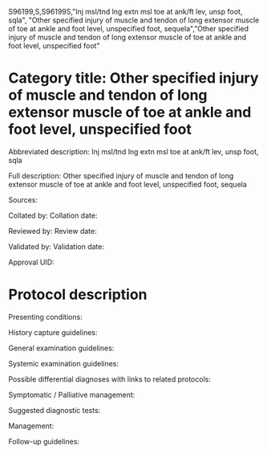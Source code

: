 S96199,S,S96199S,"Inj msl/tnd lng extn msl toe at ank/ft lev, unsp foot, sqla", "Other specified injury of muscle and tendon of long extensor muscle of toe at ankle and foot level, unspecified foot, sequela","Other specified injury of muscle and tendon of long extensor muscle of toe at ankle and foot level, unspecified foot"
# Category title: Other specified injury of muscle and tendon of long extensor muscle of toe at ankle and foot level, unspecified foot

Abbreviated description: Inj msl/tnd lng extn msl toe at ank/ft lev, unsp foot, sqla

Full description: Other specified injury of muscle and tendon of long extensor muscle of toe at ankle and foot level, unspecified foot, sequela

Sources:

Collated by:
Collation date:

Reviewed by:
Review date:

Validated by:
Validation date:

Approval UID:

# Protocol description

Presenting conditions:

History capture guidelines:

General examination guidelines:

Systemic examination guidelines:

Possible differential diagnoses with links to related protocols:

Symptomatic / Palliative management:

Suggested diagnostic tests:

Management:

Follow-up guidelines:
